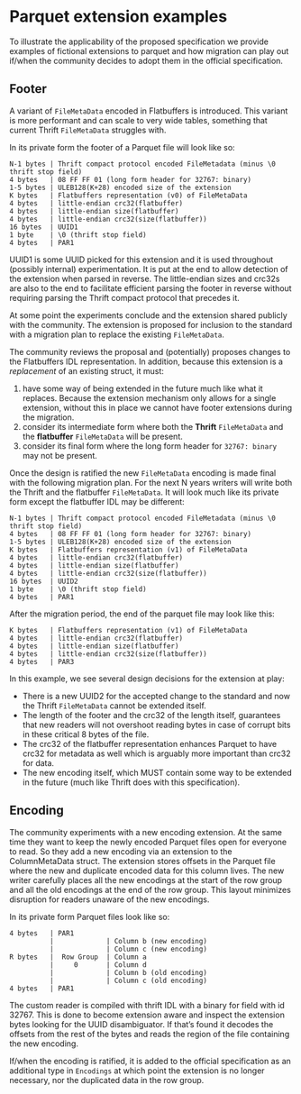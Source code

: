 # Parquet extension examples

To illustrate the applicability of the proposed specification we provide examples of fictional extensions to parquet and how migration can play out if/when the community decides to adopt them in the official specification.

## Footer

A variant of `FileMetaData` encoded in Flatbuffers is introduced. This variant is more performant and can scale to very wide tables, something that current Thrift `FileMetaData` struggles with.

In its private form the footer of a Parquet file will look like so:

    N-1 bytes | Thrift compact protocol encoded FileMetadata (minus \0 thrift stop field)
    4 bytes   | 08 FF FF 01 (long form header for 32767: binary)
    1-5 bytes | ULEB128(K+28) encoded size of the extension
    K bytes   | Flatbuffers representation (v0) of FileMetaData
    4 bytes   | little-endian crc32(flatbuffer)
    4 bytes   | little-endian size(flatbuffer)
    4 bytes   | little-endian crc32(size(flatbuffer))
    16 bytes  | UUID1
    1 byte    | \0 (thrift stop field)
    4 bytes   | PAR1

UUID1 is some UUID picked for this extension and it is used throughout (possibly internal) experimentation. It is put at the end to allow detection of the extension when parsed in reverse. The little-endian sizes and crc32s are also to the end to facilitate efficient parsing the footer in reverse without requiring parsing the Thrift compact protocol that precedes it.

At some point the experiments conclude and the extension shared publicly with the community. The extension is proposed for inclusion to the standard with a migration plan to replace the existing `FileMetaData`.

The community reviews the proposal and (potentially) proposes changes to the Flatbuffers IDL representation. In addition, because this extension is a *replacement* of an existing struct, it must:

1. have some way of being extended in the future much like what it replaces. Because the extension mechanism only allows for a single extension, without this in place we cannot have footer extensions during the migration.  
2. consider its intermediate form where both the **Thrift** `FileMetaData` and the **flatbuffer** `FileMetaData` will be present.  
3. consider its final form where the long form header for `32767: binary` may not be present.

Once the design is ratified the new `FileMetaData` encoding is made final with the following migration plan. For the next N years writers will write both the Thrift and the flatbuffer `FileMetaData`. It will look much like its private form except the flatbuffer IDL may be different:

    N-1 bytes | Thrift compact protocol encoded FileMetadata (minus \0 thrift stop field)
    4 bytes   | 08 FF FF 01 (long form header for 32767: binary)
    1-5 bytes | ULEB128(K+28) encoded size of the extension
    K bytes   | Flatbuffers representation (v1) of FileMetaData
    4 bytes   | little-endian crc32(flatbuffer)
    4 bytes   | little-endian size(flatbuffer)
    4 bytes   | little-endian crc32(size(flatbuffer))
    16 bytes  | UUID2
    1 byte    | \0 (thrift stop field)
    4 bytes   | PAR1

After the migration period, the end of the parquet file may look like this:

    K bytes   | Flatbuffers representation (v1) of FileMetaData
    4 bytes   | little-endian crc32(flatbuffer)
    4 bytes   | little-endian size(flatbuffer)
    4 bytes   | little-endian crc32(size(flatbuffer))
    4 bytes   | PAR3

In this example, we see several design decisions for the extension at play:

* There is a new UUID2 for the accepted change to the standard and now the Thrift `FileMetaData` cannot be extended itself.  
* The length of the footer and the crc32 of the length itself, guarantees that new readers will not overshoot reading bytes in case of corrupt bits in these critical 8 bytes of the file.  
* The crc32 of the flatbuffer representation enhances Parquet to have crc32 for metadata as well which is arguably more important than crc32 for data.  
* The new encoding itself, which MUST contain some way to be extended in the future (much like Thrift does with this specification).

## Encoding

The community experiments with a new encoding extension. At the same time they want to keep the newly encoded Parquet files open for everyone to read. So they add a new encoding via an extension to the ColumnMetaData struct. The extension stores offsets in the Parquet file where the new and duplicate encoded data for this column lives. The new writer carefully places all the new encodings at the start of the row group and all the old encodings at the end of the row group. This layout minimizes disruption for readers unaware of the new encodings.

In its private form Parquet files look like so:

    4 bytes   | PAR1
              |             | Column b (new encoding)
              |             | Column c (new encoding)
    R bytes   |  Row Group  | Column a
              |     0       | Column d
              |             | Column b (old encoding)
              |             | Column c (old encoding)
    4 bytes   | PAR1

The custom reader is compiled with thrift IDL with a binary for field with id 32767\. This is done to become extension aware and inspect the extension bytes looking for the UUID disambiguator. If that’s found it decodes the offsets from the rest of the bytes and reads the region of the file containing the new encoding.

If/when the encoding is ratified, it is added to the official specification as an additional type in `Encodings` at which point the extension is no longer necessary, nor the duplicated data in the row group.